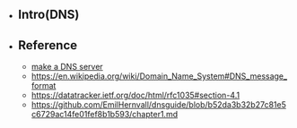 * ## Intro(DNS)

* ## Reference

    + [make a DNS server](https://app.codecrafters.io/courses/dns-server/setup?repo=114885a4-1081-4ed2-b10a-b0fd258cb1b2)
    + https://en.wikipedia.org/wiki/Domain_Name_System#DNS_message_format
    + https://datatracker.ietf.org/doc/html/rfc1035#section-4.1
    + https://github.com/EmilHernvall/dnsguide/blob/b52da3b32b27c81e5c6729ac14fe01fef8b1b593/chapter1.md